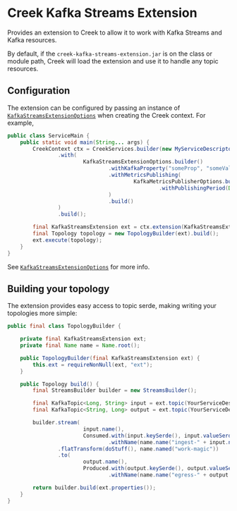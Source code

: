 # Creek Kafka Streams Extension

Provides an extension to Creek to allow it to work with Kafka Streams and Kafka resources.

By default, if the `creek-kafka-streams-extension.jar` is on the class or module path, Creek will load the
extension and use it to handle any topic resources.

## Configuration

The extension can be configured by passing an instance of [`KafkaStreamsExtensionOptions`][1] when creating
the Creek context. For example,

```java
public class ServiceMain {
    public static void main(String... args) {
        CreekContext ctx = CreekServices.builder(new MyServiceDescriptor())
                .with(
                        KafkaStreamsExtensionOptions.builder()
                                .withKafkaProperty("someProp", "someValue")
                                .withMetricsPublishing(
                                        KafkaMetricsPublisherOptions.builder()
                                                .withPublishingPeriod(Duration.ofMinutes(5))
                                )
                                .build()
                )
                .build();

        final KafkaStreamsExtension ext = ctx.extension(KafkaStreamsExtension.class);
        final Topology topology = new TopologyBuilder(ext).build();
        ext.execute(topology);
    }
}
```

See [`KafkaStreamsExtensionOptions`][1] for more info.

## Building your topology

The extension provides easy access to topic serde, making writing your topologies more simple:

```java
public final class TopologyBuilder {

    private final KafkaStreamsExtension ext;
    private final Name name = Name.root();

    public TopologyBuilder(final KafkaStreamsExtension ext) {
        this.ext = requireNonNull(ext, "ext");
    }

    public Topology build() {
        final StreamsBuilder builder = new StreamsBuilder();

        final KafkaTopic<Long, String> input = ext.topic(YourServiceDescriptor.InputTopic);
        final KafkaTopic<String, Long> output = ext.topic(YourServiceDescriptor.OutputTopic);

        builder.stream(
                        input.name(),
                        Consumed.with(input.keySerde(), input.valueSerde())
                                .withName(name.name("ingest-" + input.name())))
                .flatTransform(doStuff(), name.named("work-magic"))
                .to(
                        output.name(),
                        Produced.with(output.keySerde(), output.valueSerde())
                                .withName(name.name("egress-" + output.name())));

        return builder.build(ext.properties());
    }
}
```

[1]: src/main/java/org/creekservice/api/kafka/streams/extension/KafkaStreamsExtensionOptions.java